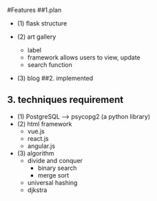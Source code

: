 #Features
##1.plan
- (1) flask structure
- (2) art gallery
    - label
    - framework allows users to view, update
    - search function
    
- (3) blog
##2. implemented


## 3. techniques requirement
- (1) PostgreSQL --> psycopg2 (a python library)
- (2) html framework 
    - vue.js
    - react.js
    - angular.js
- (3) algorithm
    - divide and conquer
        - binary search
        - merge sort
    - universal hashing
    - djkstra 
    
    

